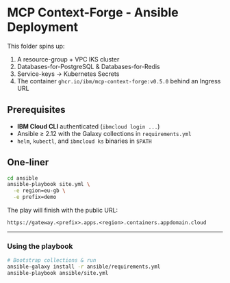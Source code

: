 # MCP Context-Forge - Ansible Deployment

This folder spins up:

1. A resource-group + VPC IKS cluster
2. Databases-for-PostgreSQL & Databases-for-Redis
3. Service-keys → Kubernetes Secrets
4. The container `ghcr.io/ibm/mcp-context-forge:v0.5.0` behind an Ingress URL

## Prerequisites

* **IBM Cloud CLI** authenticated (`ibmcloud login ...`)
* Ansible ≥ 2.12 with the Galaxy collections in `requirements.yml`
* `helm`, `kubectl`, and `ibmcloud ks` binaries in `$PATH`

## One-liner

```bash
cd ansible
ansible-playbook site.yml \
  -e region=eu-gb \
  -e prefix=demo
```

The play will finish with the public URL:

```
https://gateway.<prefix>.apps.<region>.containers.appdomain.cloud
```

---

### Using the playbook

```bash
# Bootstrap collections & run
ansible-galaxy install -r ansible/requirements.yml
ansible-playbook ansible/site.yml
```
